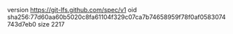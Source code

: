 version https://git-lfs.github.com/spec/v1
oid sha256:77d60aa60b5020c8fa61104f329c07ca7b74658959f78f0af0583074743d7eb0
size 2217
